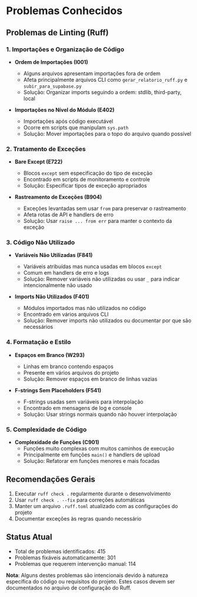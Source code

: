 # Problemas Conhecidos

## Problemas de Linting (Ruff)

### 1. Importações e Organização de Código

- **Ordem de Importações (I001)**

  - Alguns arquivos apresentam importações fora de ordem
  - Afeta principalmente arquivos CLI como `gerar_relatorio_ruff.py` e `subir_para_supabase.py`
  - Solução: Organizar imports seguindo a ordem: stdlib, third-party, local

- **Importações no Nível do Módulo (E402)**
  - Importações após código executável
  - Ocorre em scripts que manipulam `sys.path`
  - Solução: Mover importações para o topo do arquivo quando possível

### 2. Tratamento de Exceções

- **Bare Except (E722)**

  - Blocos `except` sem especificação do tipo de exceção
  - Encontrado em scripts de monitoramento e controle
  - Solução: Especificar tipos de exceção apropriados

- **Rastreamento de Exceções (B904)**
  - Exceções levantadas sem usar `from` para preservar o rastreamento
  - Afeta rotas de API e handlers de erro
  - Solução: Usar `raise ... from err` para manter o contexto da exceção

### 3. Código Não Utilizado

- **Variáveis Não Utilizadas (F841)**

  - Variáveis atribuídas mas nunca usadas em blocos `except`
  - Comum em handlers de erro e logs
  - Solução: Remover variáveis não utilizadas ou usar `_` para indicar intencionalmente não usado

- **Imports Não Utilizados (F401)**
  - Módulos importados mas não utilizados no código
  - Encontrado em vários arquivos CLI
  - Solução: Remover imports não utilizados ou documentar por que são necessários

### 4. Formatação e Estilo

- **Espaços em Branco (W293)**

  - Linhas em branco contendo espaços
  - Presente em vários arquivos do projeto
  - Solução: Remover espaços em branco de linhas vazias

- **F-strings Sem Placeholders (F541)**
  - F-strings usadas sem variáveis para interpolação
  - Encontrado em mensagens de log e console
  - Solução: Usar strings normais quando não houver interpolação

### 5. Complexidade de Código

- **Complexidade de Funções (C901)**
  - Funções muito complexas com muitos caminhos de execução
  - Principalmente em funções `main()` e handlers de upload
  - Solução: Refatorar em funções menores e mais focadas

## Recomendações Gerais

1. Executar `ruff check .` regularmente durante o desenvolvimento
2. Usar `ruff check . --fix` para correções automáticas
3. Manter um arquivo `.ruff.toml` atualizado com as configurações do projeto
4. Documentar exceções às regras quando necessário

## Status Atual

- Total de problemas identificados: 415
- Problemas fixáveis automaticamente: 301
- Problemas que requerem intervenção manual: 114

**Nota**: Alguns destes problemas são intencionais devido à natureza específica do código ou requisitos do projeto. Estes casos devem ser documentados no arquivo de configuração do Ruff.
